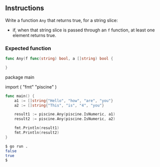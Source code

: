 ## Instructions

Write a function `Any` that returns true, for a string slice:

- if, when that string slice is passed through an `f` function, at least one element returns true.

### Expected function

```go
func Any(f func(string) bool, a []string) bool {

}
```

package main

import (
    "fmt"
    "piscine"
)

```go
func main() {
    a1 := []string{"Hello", "how", "are", "you"}
    a2 := []string{"This", "is", "4", "you"}

    result1 := piscine.Any(piscine.IsNumeric, a1)
    result2 := piscine.Any(piscine.IsNumeric, a2)

    fmt.Println(result1)
    fmt.Println(result2)
}
```

```sh
$ go run .
false
true
$
```